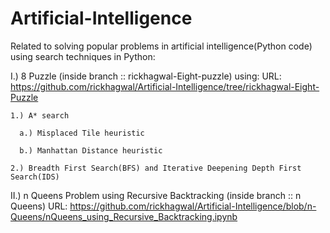 # Artificial-Intelligence
Related to solving popular problems in artificial intelligence(Python code) using search techniques in Python:

I.) 8 Puzzle (inside branch :: rickhagwal-Eight-puzzle) using:
URL: https://github.com/rickhagwal/Artificial-Intelligence/tree/rickhagwal-Eight-Puzzle

    1.) A* search 
    
      a.) Misplaced Tile heuristic 
      
      b.) Manhattan Distance heuristic
      
    2.) Breadth First Search(BFS) and Iterative Deepening Depth First Search(IDS)
    
    
II.) n Queens Problem using Recursive Backtracking (inside branch :: n Queens) 
URL: https://github.com/rickhagwal/Artificial-Intelligence/blob/n-Queens/nQueens_using_Recursive_Backtracking.ipynb
